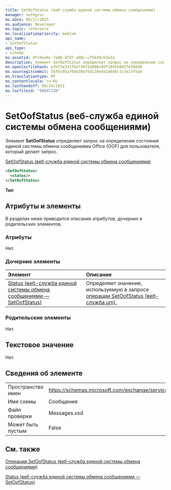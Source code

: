 ```yaml
---
title: SetOofStatus (веб-служба единой системы обмена сообщениями)
manager: sethgros
ms.date: 09/17/2015
ms.audience: Developer
ms.topic: reference
ms.localizationpriority: medium
api_name:
- SetOofStatus
api_type:
- schema
ms.assetid: 9fc0ea9c-7a98-4fd7-a90c-cf5639c63a3a
description: Элемент SetOofStatus определяет запрос на определение состояния единой системы обмена сообщениями Office (OOF) для пользователя, который делает запрос.
ms.openlocfilehash: efbf7e331fbe736f2dd08c8df104550457e50dd8
ms.sourcegitcommit: 54f6cd5a704b36b76d110ee53a6d6c1c3e15f5a9
ms.translationtype: MT
ms.contentlocale: ru-RU
ms.lasthandoff: 09/24/2021
ms.locfileid: "59547116"
---
```

# <a name="setoofstatus-um-web-service"></a>SetOofStatus (веб-служба единой системы обмена сообщениями)

Элемент **SetOofStatus** определяет запрос на определение состояния единой системы обмена сообщениями Office (OOF) для пользователя, который делает запрос. 
  
[SetOofStatus (веб-служба единой системы обмена сообщениями)](setoofstatus-um-web-service.md)
  
```xml
<SetOofStatus>
  <status/>
</SetOofStatus>
```

 **Тип**
## <a name="attributes-and-elements"></a>Атрибуты и элементы

В разделах ниже приводится описание атрибутов, дочерних и родительских элементов.
  
### <a name="attributes"></a>Атрибуты

Нет.
  
### <a name="child-elements"></a>Дочерние элементы

|**Элемент**|**Описание**|
|:-----|:-----|
|[Status (веб-служба единой системы обмена сообщениями — SetOofStatus)](status-um-web-servicesetoofstatus.md) <br/> |Определяет значение, используемую в запросе [операции SetOofStatus (веб-служба um).](setoofstatus-operation-um-web-service.md)  <br/> |
   
### <a name="parent-elements"></a>Родительские элементы

Нет.
  
## <a name="text-value"></a>Текстовое значение

Нет.
  
## <a name="element-information"></a>Сведения об элементе

|||
|:-----|:-----|
|Пространство имен  <br/> |https://schemas.microsoft.com/exchange/services/2006/messages  <br/> |
|Имя схемы  <br/> |Сообщения  <br/> |
|Файл проверки  <br/> |Messages.xsd  <br/> |
|Может быть пустым  <br/> |False  <br/> |
   
## <a name="see-also"></a>См. также



[Операция SetOofStatus (веб-служба единой системы обмена сообщениями)](setoofstatus-operation-um-web-service.md)
  
[Status (веб-служба единой системы обмена сообщениями — SetOofStatus)](status-um-web-servicesetoofstatus.md)


